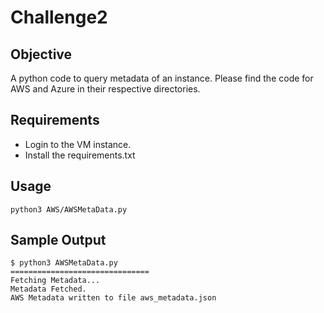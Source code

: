 # Challenge2

## Objective
A python code to query metadata of an instance.
Please find the code for AWS and Azure in their respective directories.

## Requirements
- Login to the VM instance.
- Install the requirements.txt

## Usage
```
python3 AWS/AWSMetaData.py
```

## Sample Output
```
$ python3 AWSMetaData.py
===============================
Fetching Metadata...
Metadata Fetched.
AWS Metadata written to file aws_metadata.json
```
